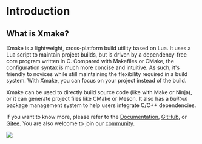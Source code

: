 # Introduction

## What is Xmake?

Xmake is a lightweight, cross-platform build utility based on Lua. It uses a Lua script to maintain project builds, but is driven by a dependency-free core program written in C. Compared with Makefiles or CMake, the configuration syntax is much more concise and intuitive. As such, it's friendly to novices while still maintaining the flexibility required in a build system. With Xmake, you can focus on your project instead of the build.

Xmake can be used to directly build source code (like with Make or Ninja), or it can generate project files like CMake or Meson. It also has a *built-in* package management system to help users integrate C/C++ dependencies.

If you want to know more, please refer to the [Documentation](/guide/quick-start.html), [GitHub](https://github.com/xmake-io/xmake), or [Gitee](https://gitee.com/tboox/xmake).
You are also welcome to join our [community](/about/contact.html).

![](/assets/img/index/xmake-basic-render.gif)
